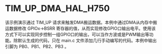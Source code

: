 # TIM_UP_DMA_HAL_H750

该示例演示通过 TIM_UP 请求来触发DMA搬运数据。本例中通过DMA从内存中搬运数据修改 GPIOx->BSRR 寄存器的值，从而实现修改GPIO口输出电平。使用该方式下可以实现同步控制一组GPIO口的输出，可以当作方波或是PWM输出等功能。除默认生成的代码，只在 main.c 文件添加几行手动编写的代码。本例中输出引脚为 PB0、PB1、PB2、PB3 。
